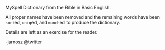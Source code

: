 MySpell Dictionary from the Bible in Basic English.

All proper names have been removed and the remaining words
have been `sort`ed, `uniq`ed, and `munch`ed to produce
the dictionary.

Details are left as an exercise for the reader.

-jarnosz @twitter
